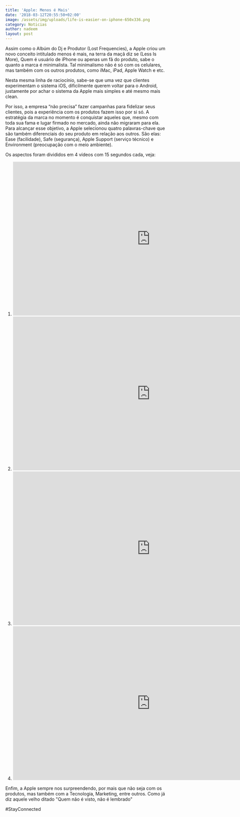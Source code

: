```yaml
---
title: 'Apple: Menos é Mais'
date: '2018-03-12T20:55:50+02:00'
image: /assets/img/uploads/life-is-easier-on-iphone-650x336.png
category: Noticias
author: nadeem
layout: post
---
```

Assim como o Albúm do Dj e Produtor (Lost Frequencies), a Apple criou um novo conceito intitulado menos é mais, na terra da maçã diz se (Less Is More), Quem é usuário de iPhone ou apenas um fã do produto, sabe o quanto a marca é minimalista. Tal minimalismo não é só com os celulares, mas também com os outros produtos, como iMac, iPad, Apple Watch e etc.

Nesta mesma linha de raciocínio, sabe-se que uma vez que clientes experimentam o sistema iOS, dificilmente querem voltar para o Android, justamente por achar o sistema da Apple mais simples e até mesmo mais clean.

Por isso, a empresa “não precisa” fazer campanhas para fidelizar seus clientes, pois a experiência com os produtos fazem isso por si só. A estratégia da marca no momento é conquistar aqueles que, mesmo com toda sua fama e lugar firmado no mercado, ainda não migraram para ela. Para alcançar esse objetivo, a Apple selecionou quatro palavras-chave que são também diferenciais do seu produto em relação aos outros. São elas: Ease (facilidade), Safe (segurança), Apple Support (serviço técnico) e Environment (preocupação com o meio ambiente).

Os aspectos foram divididos em 4 vídeos com 15 segundos cada, veja:

1. <iframe width="854" height="480" src="https://www.youtube.com/embed/i9vx-Cm6EjA" frameborder="0" allow="autoplay; encrypted-media" allowfullscreen></iframe>
2. <iframe width="854" height="480" src="https://www.youtube.com/embed/EmU76dGh8wE" frameborder="0" allow="autoplay; encrypted-media" allowfullscreen></iframe>
3. <iframe width="854" height="480" src="https://www.youtube.com/embed/1znDlFzyUpQ" frameborder="0" allow="autoplay; encrypted-media" allowfullscreen></iframe>
4. <iframe width="854" height="480" src="https://www.youtube.com/embed/IlIr-kxot2M" frameborder="0" allow="autoplay; encrypted-media" allowfullscreen></iframe>

Enfim, a Apple sempre nos surpreendendo, por mais que não seja com os produtos, mas também com a Tecnologia, Marketing, entre outros. Como já diz aquele velho ditado "Quem não é visto, não é lembrado"

\#StayConnected

